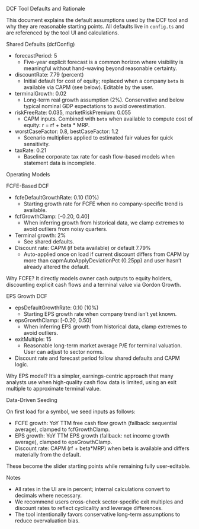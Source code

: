 DCF Tool Defaults and Rationale

This document explains the default assumptions used by the DCF tool and why they are reasonable starting points. All defaults live in `config.ts` and are referenced by the tool UI and calculations.

Shared Defaults (dcfConfig)

- forecastPeriod: 5
  - Five-year explicit forecast is a common horizon where visibility is meaningful without hand-waving beyond reasonable certainty.
- discountRate: 7.79 (percent)
  - Initial default for cost of equity; replaced when a company `beta` is available via CAPM (see below). Editable by the user.
- terminalGrowth: 0.02
  - Long-term real growth assumption (2%). Conservative and below typical nominal GDP expectations to avoid overestimation.
- riskFreeRate: 0.035, marketRiskPremium: 0.055
  - CAPM inputs. Combined with `beta` when available to compute cost of equity: r = rf + beta * MRP.
- worstCaseFactor: 0.8, bestCaseFactor: 1.2
  - Scenario multipliers applied to estimated fair values for quick sensitivity.
- taxRate: 0.21
  - Baseline corporate tax rate for cash flow-based models when statement data is incomplete.

Operating Models

FCFE-Based DCF

- fcfeDefaultGrowthRate: 0.10 (10%)
  - Starting growth rate for FCFE when no company-specific trend is available.
- fcfGrowthClamp: [-0.20, 0.40]
  - When inferring growth from historical data, we clamp extremes to avoid outliers from noisy quarters.
- Terminal growth: 2%
  - See shared defaults.
- Discount rate: CAPM (if beta available) or default 7.79%
  - Auto-applied once on load if current discount differs from CAPM by more than capmAutoApplyDeviationPct (0.25pp) and user hasn’t already altered the default.

Why FCFE? It directly models owner cash outputs to equity holders, discounting explicit cash flows and a terminal value via Gordon Growth.

EPS Growth DCF

- epsDefaultGrowthRate: 0.10 (10%)
  - Starting EPS growth rate when company trend isn’t yet known.
- epsGrowthClamp: [-0.20, 0.50]
  - When inferring EPS growth from historical data, clamp extremes to avoid outliers.
- exitMultiple: 15
  - Reasonable long-term market average P/E for terminal valuation. User can adjust to sector norms.
- Discount rate and forecast period follow shared defaults and CAPM logic.

Why EPS model? It’s a simpler, earnings-centric approach that many analysts use when high-quality cash flow data is limited, using an exit multiple to approximate terminal value.

Data-Driven Seeding

On first load for a symbol, we seed inputs as follows:
- FCFE growth: YoY TTM free cash flow growth (fallback: sequential average), clamped to fcfGrowthClamp.
- EPS growth: YoY TTM EPS growth (fallback: net income growth average), clamped to epsGrowthClamp.
- Discount rate: CAPM (rf + beta*MRP) when beta is available and differs materially from the default.

These become the slider starting points while remaining fully user-editable.

Notes

- All rates in the UI are in percent; internal calculations convert to decimals where necessary.
- We recommend users cross-check sector-specific exit multiples and discount rates to reflect cyclicality and leverage differences.
- The tool intentionally favors conservative long-term assumptions to reduce overvaluation bias.

